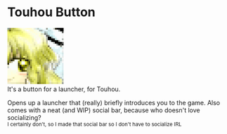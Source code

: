 # Touhou Button
![icon](https://github.com/a-soulspark/TouhouButton/blob/main/icon.png)<br>
It's a button for a launcher, for Touhou.

Opens up a launcher that (really) briefly introduces you to the game.
Also comes with a neat (and WIP) social bar, because who doesn't love socializing?<br>
<sup>I certainly don't, so I made that social bar so I don't have to socialize IRL</sup>